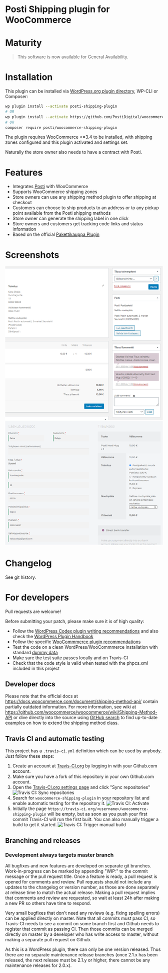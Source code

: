 # Posti Shipping plugin for WooCommerce

# Maturity

> This software is now available for General Availability.

# Installation

This plugin can be installed via [WordPress.org plugin directory](https://wordpress.org/plugins/posti-shipping-plugin/), WP-CLI or Composer:

```sh
wp plugin install --activate posti-shipping-plugin
# OR
wp plugin install --activate https://github.com/PostiDigital/woocommerce-shipping-plugin/archive/master.zip
# OR
composer require posti/woocommerce-shipping-plugin
```

The plugin requires WooCommerce >=3.4 to be installed, with shipping zones configured and this plugin activated and settings set.

Naturally the store owner also needs to have a contract with Posti.

# Features

* Integrates [Posti](https://www.posti.fi/) with WooCommerce
* Supports WooCommerce shipping zones
* Store owners can use any shipping method plugin to offer shipping at checkout
* Customers can choose to ship products to an address or to any pickup point available from the Posti shipping methods
* Store owner can generate the shipping label in one click
* Store owners and customers get tracking code links and status information
* Based on the official [Pakettikauppa Plugin](https://github.com/seravo/woo-pakettikauppa)

# Screenshots

![Checkout in twentynineteen theme](.wordpress-org/screenshot-1.png)
![Order confirmation in twentynineteen theme](.wordpress-org/screenshot-2.png)

# Changelog

See git history.

# For developers

Pull requests are welcome!

Before submitting your patch, please make sure it is of high quality:

* Follow the [WordPress Codex plugin writing recommendations](https://codex.wordpress.org/Writing_a_Plugin) and also check the [WordPress Plugin Handbook](https://developer.wordpress.org/plugins/)
* Follow the specific [WooCommmerce plugin recommendations](https://docs.woocommerce.com/document/create-a-plugin/)
* Test the code on a clean WordPress/WooCommmerce installation with standard [dummy data](https://docs.woocommerce.com/document/importing-woocommerce-dummy-data/)
* Make sure the test suite passes locally and on Travis-CI
* Check that the code style is valid when tested with the phpcs.xml included in this project

## Developer docs

Please note that the official docs at https://docs.woocommerce.com/document/shipping-method-api/ contain partially outdated information. For more information, see wiki at https://github.com/woocommerce/woocommerce/wiki/Shipping-Method-API or dive directly into the source using [GitHub search](https://github.com/woocommerce/woocommerce/search?utf8=%E2%9C%93&q=extends+WC_Shipping_Method&type=) to find up-to-date examples on how to extend the shipping method class.

## Travis CI and automatic testing

This project has a `.travis-ci.yml` definition which can be used by anybody. Just follow these steps:
1. Create an account at [Travis-CI.org](https://travis-ci.org/) by logging in with your Github.com account.
2. Make sure you have a fork of this repository in your own Github.com account.
3. Open the [Travis-CI.org settings page](https://travis-ci.org/account/repositories) and click "Sync repositories"
![Travis CI: Sync repositories](.github/travis-ci-sync.png)
4. Search for `woocommerce-shipping-plugin` in your repository list and enable automatic testing for the repository it.
![Travis CI: Activate](.github/travis-ci-repo-active.png)
5. Initially the page `https://travis-ci.org/<username>/woocommerce-shipping-plugin` will be empty, but as soon as you push your first commit Travis-CI will run the first built. You can also manually trigger a build to get it started.
![Travis CI: Trigger manual build](.github/travis-ci-manual-trigger.png)

## Branching and releases

### Development always targets master branch

All bugfixes and new features are developed on separate git branches. Work-in-progress can be marked by appending "WIP:" to the commit message or the pull request title. Once a feature is ready, a pull request is opened for comments and review. Pull requests should not include any updates to the changelog or version number, as those are done separately at release time to match the actual release. Making a pull request implies that comments and review are requested, so wait at least 24h after making a new PR so others have time to respond.

Very small bugfixes that don't need any reviews (e.g. fixing spelling errors) can be applied directly on master. Note that all commits must pass CI, so Travis-CI needs to see a commit on some branch first and Github needs to register that commit as passing CI. Then those commits can be merged directly on master by a developer who has write access to master, without making a separate pull request on Github.

As this is a WordPress plugin, there can only be one version released. Thus there are no separate maintenance release branches (once 2.1.x has been released, the next release must be 2.1.y or higher, there cannot be any maintenance releases for 2.0.x).
